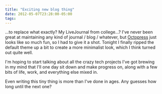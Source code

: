 ```yaml
---
title: "Exciting new blog thing"
date: 2012-05-07T23:28:00-05:00
tags:
---
```

...to replace what exactly? My LiveJournal from college...? I've never been great at maintaining any kind of journal / blog / whatever, but [Octopress](http://octopress.org) just looks like so much fun, so I had to give it a shot. Tonight I finally ripped the default theme up a bit to create a more minimalist look, which I think turned out quite well.

I'm hoping to start talking about all the crazy tech projects I've got brewing in my mind that I'll one day sit down and make progress on, along with a few bits of life, work, and everything else mixed in.

Even writing this tiny thing is more than I've done in ages. Any guesses how long until the next one?
